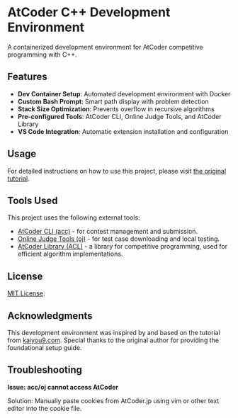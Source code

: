 # AtCoder C++ Development Environment

A containerized development environment for AtCoder competitive programming with C++.

## Features

- **Dev Container Setup**: Automated development environment with Docker
- **Custom Bash Prompt**: Smart path display with problem detection
- **Stack Size Optimization**: Prevents overflow in recursive algorithms
- **Pre-configured Tools**: AtCoder CLI, Online Judge Tools, and AtCoder Library
- **VS Code Integration**: Automatic extension installation and configuration

## Usage

For detailed instructions on how to use this project, please visit [the original tutorial](https://kaiyou9.com/atcoder-cpp-env/).

## Tools Used

This project uses the following external tools:

- [AtCoder CLI (acc)](https://github.com/Tatamo/atcoder-cli) - for contest management and submission.
- [Online Judge Tools (oj)](https://github.com/onojline-judge-tools/oj) - for test case downloading and local testing.
- [AtCoder Library (ACL)](https://github.com/atcoder/ac-library) - a library for competitive programming, used for efficient algorithm implementations.

## License

[MIT License](./LICENSE).

## Acknowledgments

This development environment was inspired by and based on the tutorial from [kaiyou9.com](https://kaiyou9.com/atcoder-cpp-env/). Special thanks to the original author for providing the foundational setup guide.

## Troubleshooting

**Issue: acc/oj cannot access AtCoder**

Solution: Manually paste cookies from AtCoder.jp using vim or other text editor into the cookie file.
